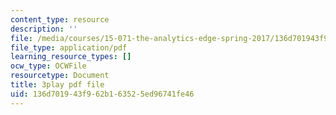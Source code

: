 ```yaml
---
content_type: resource
description: ''
file: /media/courses/15-071-the-analytics-edge-spring-2017/136d701943f962b163525ed96741fe46_DCcPG4aS5I0.pdf
file_type: application/pdf
learning_resource_types: []
ocw_type: OCWFile
resourcetype: Document
title: 3play pdf file
uid: 136d7019-43f9-62b1-6352-5ed96741fe46
---
```

